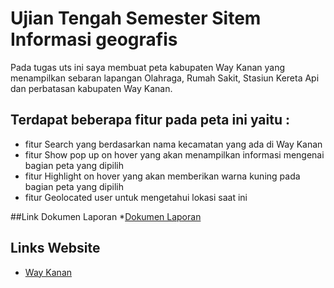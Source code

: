 # Ujian Tengah Semester Sitem Informasi geografis

<p>Pada tugas uts ini saya membuat peta kabupaten Way Kanan yang menampilkan sebaran lapangan Olahraga, Rumah Sakit, Stasiun Kereta Api dan perbatasan kabupaten Way Kanan. </p>

## Terdapat beberapa fitur pada peta ini yaitu :
* fitur Search yang berdasarkan nama kecamatan yang ada di Way Kanan 
* fitur Show pop up on hover yang akan menampilkan informasi mengenai bagian peta yang dipilih
* fitur Highlight on hover yang akan memberikan warna kuning pada bagian peta yang dipilih 
* fitur Geolocated user untuk mengetahui lokasi saat ini

##Link Dokumen Laporan
*[Dokumen Laporan](https://drive.google.com/file/d/1gO6vmqTbgDlGCqoJ_u625z7eDOy0tYUw/view?usp=sharing)

## Links Website

* [Way Kanan](https://way-kanan.000webhostapp.com/)
